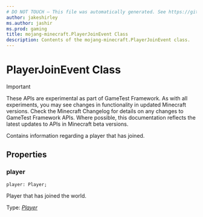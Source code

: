 ```yaml
---
# DO NOT TOUCH — This file was automatically generated. See https://github.com/Mojang/MinecraftApiDocsGenerator to modify descriptions, examples, etc.
author: jakeshirley
ms.author: jashir
ms.prod: gaming
title: mojang-minecraft.PlayerJoinEvent Class
description: Contents of the mojang-minecraft.PlayerJoinEvent class.
---
```

# PlayerJoinEvent Class
>[!IMPORTANT]
>These APIs are experimental as part of GameTest Framework. As with all experiments, you may see changes in functionality in updated Minecraft versions. Check the Minecraft Changelog for details on any changes to GameTest Framework APIs. Where possible, this documentation reflects the latest updates to APIs in Minecraft beta versions.

Contains information regarding a player that has joined.

## Properties

### **player**
`player: Player;`

Player that has joined the world.

Type: [*Player*](Player.md)
